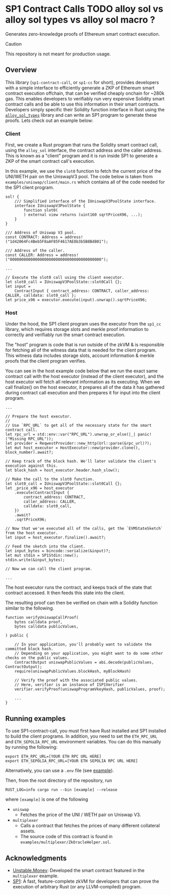 # SP1 Contract Calls TODO alloy sol vs alloy sol types vs alloy sol macro ?

Generates zero-knowledge proofs of Ethereum smart contract execution. 

> [!CAUTION]
>
> This repository is not meant for production usage.

## Overview

This library (`sp1-contract-call`, or `sp1-cc` for short), provides developers with a simple interface to efficiently generate a ZKP of Ethereum smart contract execution offchain, that can be verified cheaply onchain for ~280k gas. This enables developers to verifiably run very expensive Solidity smart contract calls and be able to use this information in their smart contracts. Developers simply specific their Solidity function interface in Rust using the [`alloy_sol_types`](https://docs.rs/alloy-sol-types/latest/alloy_sol_types/) library and can write an SP1 program to generate these proofs. Lets check out an example below:

### Client

First, we create a Rust program that runs the Solidity smart contract call, using the `alloy_sol` interface, the contract address and the caller address. This is known as a "client" program and it is run inside SP1 to generate a ZKP of the smart contract call's execution.

In this example, we use the `slot0` function to fetch the current price of the UNI/WETH pair on the UniswapV3 pool. The code below is taken from `examples/uniswap/client/main.rs` which contains all of the code needed for the SP1 client program.

```
sol! {
    /// Simplified interface of the IUniswapV3PoolState interface.
    interface IUniswapV3PoolState {
        function slot0(
        ) external view returns (uint160 sqrtPriceX96, ...);
    }
}

/// Address of Uniswap V3 pool.
const CONTRACT: Address = address!("1d42064Fc4Beb5F8aAF85F4617AE8b3b5B8Bd801");

/// Address of the caller.
const CALLER: Address = address!("0000000000000000000000000000000000000000");

...

// Execute the slot0 call using the client executor.
let slot0_call = IUniswapV3PoolState::slot0Call {};
let input =
    ContractInput { contract_address: CONTRACT, caller_address: CALLER, calldata: slot0_call };
let price_x96 = executor.execute(input).unwrap().sqrtPriceX96;
```

### Host

Under the hood, the SP1 client program uses the executor from the `sp1_cc` library, which requires storage slots and merkle proof information to correctly and verifiably run the smart contract execution.

The "host" program is code that is run outside of the zkVM & is responsible for fetching all of the witness data that is needed for the client program. This witness data includes storage slots, account information & merkle proofs that the client program verifies.

You can see in the host example code below that we run the exact same contract call with the host executor (instead of the client executor), and the host executor will fetch all relevant information as its executing. When we call finalize() on the host executor, it prepares all of the data it has gathered during contract call execution and then prepares it for input into the client program.

```
...

// Prepare the host executor.
//
// Use `RPC_URL` to get all of the necessary state for the smart contract call.
let rpc_url = std::env::var("RPC_URL").unwrap_or_else(|_| panic!("Missing RPC_URL"));
let provider = ReqwestProvider::new_http(Url::parse(&rpc_url)?);
let mut host_executor = HostExecutor::new(provider.clone(), block_number).await?;

// Keep track of the block hash. We'll later validate the client's execution against this.
let block_hash = host_executor.header.hash_slow();

// Make the call to the slot0 function.
let slot0_call = IUniswapV3PoolState::slot0Call {};
let _price_x96 = host_executor
    .execute(ContractInput {
        contract_address: CONTRACT,
        caller_address: CALLER,
        calldata: slot0_call,
    })
    .await?
    .sqrtPriceX96;

// Now that we've executed all of the calls, get the `EVMStateSketch` from the host executor.
let input = host_executor.finalize().await?;

// Feed the sketch into the client.
let input_bytes = bincode::serialize(&input)?;
let mut stdin = SP1Stdin::new();
stdin.write(&input_bytes);

// Now we can call the client program.

...

```

The host executor runs the contract, and keeps track of the state that contract accessed. It then feeds this state into the client. 

The resulting proof can then be verified on chain with a Solidity function similar to the following.

```
function verifyUniswapCallProof(
    bytes calldata proof,
    bytes calldata publicValues,
    
) public {
		
    // In your application, you'll probably want to validate the committed block hash. 
    // Depending on your application, you might want to do some other checks on the public values.
    ContractOutput uniswapPublicValues = abi.decode(publicValues, ContractOutput);
    require(uniswapPublicValues.blockHash, myBlockHash)

    // Verify the proof with the associated public values.
    // Here, verifier is an instance of ISP1Verifier
    verifier.verifyProof(uniswapProgramVkeyHash, publicValues, proof);

    ...
}
```
## Running examples

To use SP1-contract-call, you must first have Rust installed and SP1 installed to build the client programs. In addition, you need to set the `ETH_RPC_URL` and `ETH_SEPOLIA_RPC_URL` environment variables. You can do this manually by running the following:

```
export ETH_RPC_URL=[YOUR ETH RPC URL HERE]
export ETH_SEPOLIA_RPC_URL=[YOUR ETH SEPOLIA RPC URL HERE]
``` 

Alternatively, you can use a `.env` file (see [example](./example.env)).

Then, from the root directory of the repository, run 

```RUST_LOG=info cargo run --bin [example] --release``` 

where `[example]` is one of the following
* `uniswap`
    * Fetches the price of the UNI / WETH pair on Uniswap V3.
* `multiplexer`
    * Calls a contract that fetches the prices of many different collateral assets.
    * The source code of this contract is found in `examples/multiplexer/ZkOracleHelper.sol`.


## Acknowledgments

* [Unstable.Money](https://www.unstable.money/): Developed the smart contract featured in the `multiplexer` example.
* [SP1](https://github.com/succinctlabs/sp1): A fast, feature-complete zkVM for developers that can prove the execution of arbitrary Rust (or any LLVM-compiled) program.